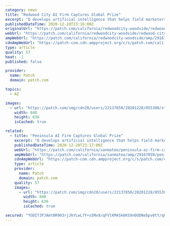 ```yaml
---
category: news
title: "Redwood City AI Firm Captures Global Prize"
excerpt: "Q develops artificial intelligence that helps field marketers develop better leads amid switch to remote work accelerated by the pandemic."
publishedDateTime: 2020-12-28T23:16:00Z
originalUrl: "https://patch.com/california/redwoodcity-woodside/redwood-city-ai-firm-captures-global-prize"
webUrl: "https://patch.com/california/redwoodcity-woodside/redwood-city-ai-firm-captures-global-prize"
ampWebUrl: "https://patch.com/california/redwoodcity-woodside/amp/29167860/redwood-city-ai-firm-captures-global-prize"
cdnAmpWebUrl: "https://patch-com.cdn.ampproject.org/c/s/patch.com/california/redwoodcity-woodside/amp/29167860/redwood-city-ai-firm-captures-global-prize"
type: article
quality: 57
heat: -1
published: false

provider:
  name: Patch
  domain: patch.com

topics:
  - AI

images:
  - url: "https://patch.com/img/cdn20/users/22137850/20201228/055300/styles/patch_image/public/screen-shot-2020-12-28-at-25127-pm___28175144835.png?width=984"
    width: 848
    height: 636
    isCached: true

related:
  - title: "Peninsula AI Firm Captures Global Prize"
    excerpt: "Q develops artificial intelligence that helps field marketers develop better leads amid switch to remote work accelerated by the pandemic."
    publishedDateTime: 2020-12-28T23:17:00Z
    webUrl: "https://patch.com/california/sanmateo/peninsula-ai-firm-captures-global-prize"
    ampWebUrl: "https://patch.com/california/sanmateo/amp/29167859/peninsula-ai-firm-captures-global-prize"
    cdnAmpWebUrl: "https://patch-com.cdn.ampproject.org/c/s/patch.com/california/sanmateo/amp/29167859/peninsula-ai-firm-captures-global-prize"
    type: article
    provider:
      name: Patch
      domain: patch.com
    quality: 57
    images:
      - url: "https://patch.com/img/cdn20/users/22137850/20201228/055300/styles/patch_image/public/screen-shot-2020-12-28-at-25127-pm___28175144835.png?width=984"
        width: 848
        height: 636
        isCached: true

secured: "YGDITJPJAmt0R903rjJkYLwL7Y+s5Mx9/qFVlKM4Sk6KS9n0ODNebpv0tY/qhQJ1czc1rO44pVDvhJFrWhQ6O/xlzYnUVRDpJzUXCIuDyua4LHURIBxQX9vngBHvN+5GHA6+kJB+RpkN1C0V/F/dptJRH9kBNzvWZptdHUSN5w2M15C2A28CVq9Jdsv9AksyL9eWxSmDQIGyYUyyJLY88DijkkICxm8vGiweMT9R7/wuPZPtYEmxekHiyrnR9LoVooa/nSQgOxmUdFYX+6Ba6BVEwzidlxAWpOWpV90abAzxG95JkCLbL2H6KjC9ooD8VTTLvtb9TMAlvCdoscKTgbP5iWlQqB2EplP++5yiwQA=;Qq7cj4LviQYJt3yFjb78oQ=="
---
```



